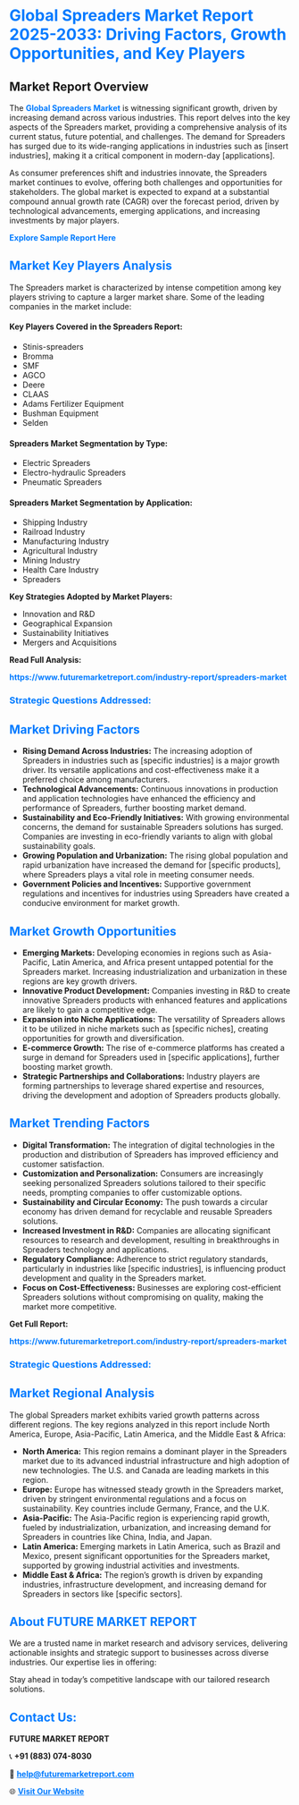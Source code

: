 <h1 style="color: #007BFF;">Global Spreaders Market Report 2025-2033: Driving Factors, Growth Opportunities, and Key Players</h1>

<section id="overview">
<h2>Market Report Overview</h2>
<p>The <a href="https://www.futuremarketreport.com/industry-report/spreaders-market" style="color: #007BFF; text-decoration: none;"><strong>Global Spreaders Market</strong></a> is witnessing significant growth, driven by increasing demand across various industries. This report delves into the key aspects of the Spreaders market, providing a comprehensive analysis of its current status, future potential, and challenges. The demand for Spreaders has surged due to its wide-ranging applications in industries such as [insert industries], making it a critical component in modern-day [applications].</p>
<p>As consumer preferences shift and industries innovate, the Spreaders market continues to evolve, offering both challenges and opportunities for stakeholders. The global market is expected to expand at a substantial compound annual growth rate (CAGR) over the forecast period, driven by technological advancements, emerging applications, and increasing investments by major players.</p>
</section>

<section id="overview">
<p><a href="https://www.futuremarketreport.com/request-sample/reportId=124380" style="color: #007BFF; text-decoration: none;"><strong>Explore Sample Report Here</strong></a></p>
</section>

<section id="key-players">
<h2 style="color: #007BFF;">Market Key Players Analysis</h2>
<p>The Spreaders market is characterized by intense competition among key players striving to capture a larger market share. Some of the leading companies in the market include:</p>
<h4>Key Players Covered in the Spreaders Report:</h4>
<ul><li>Stinis-spreaders</li><li>Bromma</li><li>SMF</li><li>AGCO</li><li>Deere</li><li>CLAAS</li><li>Adams Fertilizer Equipment</li><li>Bushman Equipment</li><li>Selden</li></ul>
<h4>Spreaders Market Segmentation by Type:</h4>
<ul><li>Electric Spreaders</li><li>Electro-hydraulic Spreaders</li><li>Pneumatic Spreaders</li></ul>

<h4>Spreaders Market Segmentation by Application:</h4>
<ul><li>Shipping Industry</li><li>Railroad Industry</li><li>Manufacturing Industry</li><li>Agricultural Industry</li><li>Mining Industry</li><li>Health Care Industry</li><li>Spreaders</li></ul>
<p><strong>Key Strategies Adopted by Market Players:</strong></p>
<ul>
<li>Innovation and R&D</li>
<li>Geographical Expansion</li>
<li>Sustainability Initiatives</li>
<li>Mergers and Acquisitions</li>
</ul>
</section>

<section>
<p><strong>Read Full Analysis: </strong></p><a href="https://www.futuremarketreport.com/industry-report/spreaders-market" style="color: #007BFF; text-decoration: none;"><strong>https://www.futuremarketreport.com/industry-report/spreaders-market</strong></a>
<h3 style="color: #007BFF;">Strategic Questions Addressed:</h3>
</section>

<section id="driving-factors">
<h2 style="color: #007BFF;">Market Driving Factors</h2>
<ul>
<li><strong>Rising Demand Across Industries:</strong> The increasing adoption of Spreaders in industries such as [specific industries] is a major growth driver. Its versatile applications and cost-effectiveness make it a preferred choice among manufacturers.</li>
<li><strong>Technological Advancements:</strong> Continuous innovations in production and application technologies have enhanced the efficiency and performance of Spreaders, further boosting market demand.</li>
<li><strong>Sustainability and Eco-Friendly Initiatives:</strong> With growing environmental concerns, the demand for sustainable Spreaders solutions has surged. Companies are investing in eco-friendly variants to align with global sustainability goals.</li>
<li><strong>Growing Population and Urbanization:</strong> The rising global population and rapid urbanization have increased the demand for [specific products], where Spreaders plays a vital role in meeting consumer needs.</li>
<li><strong>Government Policies and Incentives:</strong> Supportive government regulations and incentives for industries using Spreaders have created a conducive environment for market growth.</li>
</ul>
</section>

<section id="growth-opportunities">
<h2 style="color: #007BFF;">Market Growth Opportunities</h2>
<ul>
<li><strong>Emerging Markets:</strong> Developing economies in regions such as Asia-Pacific, Latin America, and Africa present untapped potential for the Spreaders market. Increasing industrialization and urbanization in these regions are key growth drivers.</li>
<li><strong>Innovative Product Development:</strong> Companies investing in R&D to create innovative Spreaders products with enhanced features and applications are likely to gain a competitive edge.</li>
<li><strong>Expansion into Niche Applications:</strong> The versatility of Spreaders allows it to be utilized in niche markets such as [specific niches], creating opportunities for growth and diversification.</li>
<li><strong>E-commerce Growth:</strong> The rise of e-commerce platforms has created a surge in demand for Spreaders used in [specific applications], further boosting market growth.</li>
<li><strong>Strategic Partnerships and Collaborations:</strong> Industry players are forming partnerships to leverage shared expertise and resources, driving the development and adoption of Spreaders products globally.</li>
</ul>
</section>

<section id="trending-factors">
<h2 style="color: #007BFF;">Market Trending Factors</h2>
<ul>
<li><strong>Digital Transformation:</strong> The integration of digital technologies in the production and distribution of Spreaders has improved efficiency and customer satisfaction.</li>
<li><strong>Customization and Personalization:</strong> Consumers are increasingly seeking personalized Spreaders solutions tailored to their specific needs, prompting companies to offer customizable options.</li>
<li><strong>Sustainability and Circular Economy:</strong> The push towards a circular economy has driven demand for recyclable and reusable Spreaders solutions.</li>
<li><strong>Increased Investment in R&D:</strong> Companies are allocating significant resources to research and development, resulting in breakthroughs in Spreaders technology and applications.</li>
<li><strong>Regulatory Compliance:</strong> Adherence to strict regulatory standards, particularly in industries like [specific industries], is influencing product development and quality in the Spreaders market.</li>
<li><strong>Focus on Cost-Effectiveness:</strong> Businesses are exploring cost-efficient Spreaders solutions without compromising on quality, making the market more competitive.</li>
</ul>
</section>

<section>
<p><strong>Get Full Report: </strong></p><a href="https://www.futuremarketreport.com/industry-report/spreaders-market" style="color: #007BFF; text-decoration: none;"><strong>https://www.futuremarketreport.com/industry-report/spreaders-market</strong></a>
<h3 style="color: #007BFF;">Strategic Questions Addressed:</h3>
</section>


<section id="regional-analysis">
<h2 style="color: #007BFF;">Market Regional Analysis</h2>
<p>The global Spreaders market exhibits varied growth patterns across different regions. The key regions analyzed in this report include North America, Europe, Asia-Pacific, Latin America, and the Middle East & Africa:</p>
<ul>
<li><strong>North America:</strong> This region remains a dominant player in the Spreaders market due to its advanced industrial infrastructure and high adoption of new technologies. The U.S. and Canada are leading markets in this region.</li>
<li><strong>Europe:</strong> Europe has witnessed steady growth in the Spreaders market, driven by stringent environmental regulations and a focus on sustainability. Key countries include Germany, France, and the U.K.</li>
<li><strong>Asia-Pacific:</strong> The Asia-Pacific region is experiencing rapid growth, fueled by industrialization, urbanization, and increasing demand for Spreaders in countries like China, India, and Japan.</li>
<li><strong>Latin America:</strong> Emerging markets in Latin America, such as Brazil and Mexico, present significant opportunities for the Spreaders market, supported by growing industrial activities and investments.</li>
<li><strong>Middle East & Africa:</strong> The region’s growth is driven by expanding industries, infrastructure development, and increasing demand for Spreaders in sectors like [specific sectors].</li>
</ul>
</section>

<footer>
<h2 style="color: #007BFF;">About FUTURE MARKET REPORT</h2>
<p>We are a trusted name in market research and advisory services, delivering actionable insights and strategic support to businesses across diverse industries. Our expertise lies in offering:</p>

<p>Stay ahead in today’s competitive landscape with our tailored research solutions.</p>

<h2 style="color: #007BFF;">Contact Us:</h2>
<p><strong>FUTURE MARKET REPORT</strong></p>
<p>📞 <strong>+91 (883) 074-8030</strong></p>
<p>📧 <strong><a href="mailto:help@futuremarketreport.com" style="color: #007BFF;">help@futuremarketreport.com</a></strong></p>
<p>🌐 <strong><a href="https://www.futuremarketreport.com/" style="color: #007BFF;">Visit Our Website</a></strong></p>
</footer>
